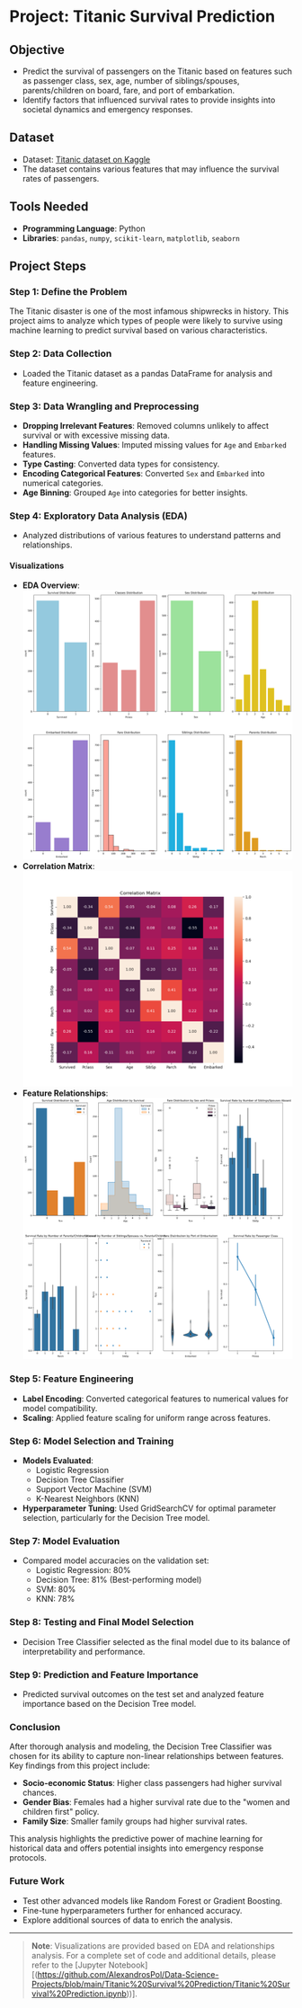 # Project: Titanic Survival Prediction

## Objective
- Predict the survival of passengers on the Titanic based on features such as passenger class, sex, age, number of siblings/spouses, parents/children on board, fare, and port of embarkation.
- Identify factors that influenced survival rates to provide insights into societal dynamics and emergency responses.

## Dataset
- Dataset: [Titanic dataset on Kaggle](https://www.kaggle.com/c/titanic/data)
- The dataset contains various features that may influence the survival rates of passengers.

## Tools Needed
- **Programming Language**: Python
- **Libraries**: `pandas`, `numpy`, `scikit-learn`, `matplotlib`, `seaborn`

## Project Steps

### Step 1: Define the Problem
The Titanic disaster is one of the most infamous shipwrecks in history. This project aims to analyze which types of people were likely to survive using machine learning to predict survival based on various characteristics.

### Step 2: Data Collection
- Loaded the Titanic dataset as a pandas DataFrame for analysis and feature engineering.

### Step 3: Data Wrangling and Preprocessing
- **Dropping Irrelevant Features**: Removed columns unlikely to affect survival or with excessive missing data.
- **Handling Missing Values**: Imputed missing values for `Age` and `Embarked` features.
- **Type Casting**: Converted data types for consistency.
- **Encoding Categorical Features**: Converted `Sex` and `Embarked` into numerical categories.
- **Age Binning**: Grouped `Age` into categories for better insights.

### Step 4: Exploratory Data Analysis (EDA)
- Analyzed distributions of various features to understand patterns and relationships.

#### Visualizations
- **EDA Overview**: ![EDA Overview](images/eda_feature_counts.png)
- **Correlation Matrix**: ![Correlation Matrix](images/correlation_matrix.png)
- **Feature Relationships**: ![Feature Relationships](images/eda_relationships.png)

### Step 5: Feature Engineering
- **Label Encoding**: Converted categorical features to numerical values for model compatibility.
- **Scaling**: Applied feature scaling for uniform range across features.

### Step 6: Model Selection and Training
- **Models Evaluated**:
  - Logistic Regression
  - Decision Tree Classifier
  - Support Vector Machine (SVM)
  - K-Nearest Neighbors (KNN)
- **Hyperparameter Tuning**: Used GridSearchCV for optimal parameter selection, particularly for the Decision Tree model.

### Step 7: Model Evaluation
- Compared model accuracies on the validation set:
  - Logistic Regression: 80%
  - Decision Tree: 81% (Best-performing model)
  - SVM: 80%
  - KNN: 78%

### Step 8: Testing and Final Model Selection
- Decision Tree Classifier selected as the final model due to its balance of interpretability and performance.

### Step 9: Prediction and Feature Importance
- Predicted survival outcomes on the test set and analyzed feature importance based on the Decision Tree model.

### Conclusion
After thorough analysis and modeling, the Decision Tree Classifier was chosen for its ability to capture non-linear relationships between features. Key findings from this project include:
- **Socio-economic Status**: Higher class passengers had higher survival chances.
- **Gender Bias**: Females had a higher survival rate due to the "women and children first" policy.
- **Family Size**: Smaller family groups had higher survival rates.

This analysis highlights the predictive power of machine learning for historical data and offers potential insights into emergency response protocols.

### Future Work
- Test other advanced models like Random Forest or Gradient Boosting.
- Fine-tune hyperparameters further for enhanced accuracy.
- Explore additional sources of data to enrich the analysis.

---

> **Note**: Visualizations are provided based on EDA and relationships analysis. For a complete set of code and additional details, please refer to the [Jupyter Notebook][(https://github.com/AlexandrosPol/Data-Science-Projects/blob/main/Titanic%20Survival%20Prediction/Titanic%20Survival%20Prediction.ipynb))].
